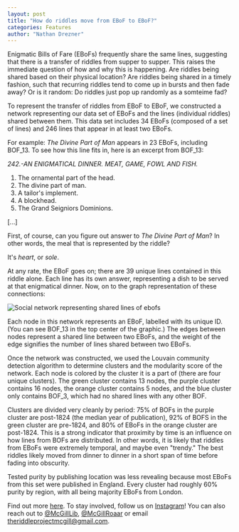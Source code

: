 ```yaml
---
layout: post
title: "How do riddles move from EBoF to EBoF?"
categories: Features
author: "Nathan Drezner"
---
```


Enigmatic Bills of Fare (EBoFs) frequently share the same lines, suggesting that there is a transfer of riddles from supper to supper. This raises the immediate question of how and why this is happening. Are riddles being shared based on their physical location? Are riddles being shared in a timely fashion, such that recurring riddles tend to come up in bursts and then fade away? Or is it random: Do riddles just pop up randomly as a somteime fad?

To represent the transfer of riddles from EBoF to EBoF, we constructed a network representing our data set of EBoFs and the lines (individual riddles) shared between them. This data set includes 34 EBoFs (composed of a set of lines) and 246 lines that appear in at least two EBoFs. 

For example: *The Divine Part of Man* appears in 23 EBoFs, including BOF_13. To see how this line fits in, here is an excerpt from BOF_13:

*242.-AN ENIGMATICAL DINNER. MEAT, GAME, FOWL AND FISH.*
1. The ornamental part of the head.  
2. The divine part of man. 
3. A tailor's implement. 
4. A blockhead.
5. The Grand Seigniors Dominions.

[...]

First, of course, can you figure out answer to *The Divine Part of Man*? In other words, the meal that is represented by the riddle?

It's *heart*, or *sole*.

At any rate, the EBoF goes on; there are 39 unique lines contained in this riddle alone. Each line has its own answer, representing a dish to be served at that enigmatical dinner. Now, on to the graph representation of these connections:

![Social network representing shared lines of ebofs](https://raw.githubusercontent.com/riddleproject/riddles-dh/master/visuals/graphing-blog-post/PastedGraphic-3.png "Social network representing shared lines of ebofs")

Each node in this network represents an EBoF, labelled with its unique ID. (You can see BOF_13 in the top center of the graphic.) The edges between nodes represent a shared line between two EBoFs, and the weight of the edge signifies the number of lines shared between two EBoFs.

Once the network was constructed, we used the Louvain community detection algorithm to determine clusters and the modularity score of the network. Each node is colored by the cluster it is a part of (there are four unique clusters). The green cluster contains 13 nodes, the purple cluster contains 16 nodes, the orange cluster contains 5 nodes, and the blue cluster only contains BOF_3, which had no shared lines with any other BOF.

Clusters are divided very cleanly by period: 75% of BOFs in the purple cluster are post-1824 (the median year of publication), 92% of BOFS in the green cluster are pre-1824, and 80% of EBoFs in the orange cluster are post-1824. This is a strong indicator that proximity by time is an influence on how lines from BOFs are distributed. In other words, it is likely that riddles from EBoFs were extremely temporal, and maybe even "trendy." The best riddles likely moved from dinner to dinner in a short span of time before fading into obscurity.

Tested purity by publishing location was less revealing because most EBoFs from this set were published in England. Every cluster had roughly 60% purity by region, with all being majority EBoFs from London.

Find out more [here](https://riddleproject.github.io). To stay involved, follow us on [Instagram](https://www.instagram.com/riddles_in_time/?hl=en)! You can also reach out to [@McGillLib](https://twitter.com/McGillLib), [@McGillRoaar](https://twitter.com/McGill_ROAAr) or email theriddleprojectmcgill@gmail.com.
